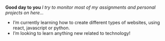 **Good day to you**
*I try to monitor most of my assignments and personal projects on here...*

- I’m currently learning how to create different types of websites, using react, javascript or python.
- I’m looking to learn anything new related to technology!

<!--
**arimulligan/arimulligan** is a ✨ _special_ ✨ repository because its `README.md` (this file) appears on your GitHub profile.

Here are some ideas to get you started:


- 👯 I’m looking to collaborate on ...
- 💬 Ask me about ...
- 📫 How to reach me: ...
- 😄 Pronouns: ...
- ⚡ Fun fact: ...
-->
